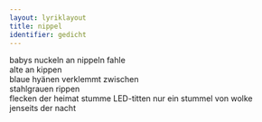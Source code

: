 ```yaml
---
layout: lyriklayout
title: nippel
identifier: gedicht
---
```


babys nuckeln an nippeln fahle  
alte an kippen  
blaue hyänen verklemmt zwischen  
stahlgrauen rippen  
flecken der heimat stumme LED-titten nur ein stummel von wolke  
jenseits der nacht  
